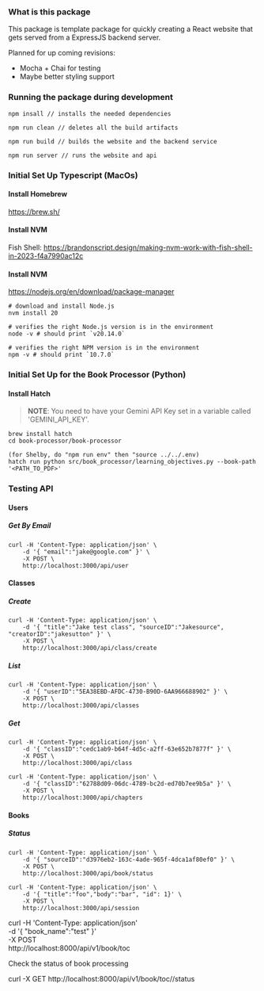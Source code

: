 ### What is this package

This package is template package for quickly creating a React website that gets served from a 
ExpressJS backend server.

Planned for up coming revisions:

- Mocha + Chai for testing 
- Maybe better styling support  

### Running the package during development

```
npm insall // installs the needed dependencies 

npm run clean // deletes all the build artifacts

npm run build // builds the website and the backend service

npm run server // runs the website and api 
```

### Initial Set Up Typescript (MacOs)

#### Install Homebrew

https://brew.sh/

#### Install NVM 

Fish Shell: 
https://brandonscript.design/making-nvm-work-with-fish-shell-in-2023-f4a7990ac12c

#### Install NVM

https://nodejs.org/en/download/package-manager

```
# download and install Node.js
nvm install 20

# verifies the right Node.js version is in the environment
node -v # should print `v20.14.0`

# verifies the right NPM version is in the environment
npm -v # should print `10.7.0`
```

### Initial Set Up for the Book Processor (Python)

#### Install Hatch 

> **NOTE**: You need to have your Gemini API Key set in a variable called 'GEMINI_API_KEY'.

```
brew install hatch 
cd book-processor/book-processor

(for Shelby, do "npm run env" then "source ../../.env)
hatch run python src/book_processor/learning_objectives.py --book-path '<PATH_TO_PDF>'
```

### Testing API

#### Users 

##### Get By Email

```
curl -H 'Content-Type: application/json' \
    -d '{ "email":"jake@google.com" }' \
    -X POST \
    http://localhost:3000/api/user
```

#### Classes 

##### Create 

```
curl -H 'Content-Type: application/json' \
    -d '{ "title":"Jake test class", "sourceID":"Jakesource", "creatorID":"jakesutton" }' \
    -X POST \
    http://localhost:3000/api/class/create
```

##### List

```
curl -H 'Content-Type: application/json' \
    -d '{ "userID":"5EA38EBD-AFDC-4730-B90D-6AA966688902" }' \
    -X POST \
    http://localhost:3000/api/classes
```

##### Get 

```
curl -H 'Content-Type: application/json' \
    -d '{ "classID":"cedc1ab9-b64f-4d5c-a2ff-63e652b7877f" }' \
    -X POST \
    http://localhost:3000/api/class
```

```
curl -H 'Content-Type: application/json' \
    -d '{ "classID":"62788d09-06dc-4789-bc2d-ed70b7ee9b5a" }' \
    -X POST \
    http://localhost:3000/api/chapters
```

#### Books 

##### Status

```
curl -H 'Content-Type: application/json' \
    -d '{ "sourceID":"d3976eb2-163c-4ade-965f-4dca1af80ef0" }' \
    -X POST \
    http://localhost:3000/api/book/status
```

```
curl -H 'Content-Type: application/json' \
    -d '{ "title":"foo","body":"bar", "id": 1}' \
    -X POST \
    http://localhost:3000/api/session
```

curl -H 'Content-Type: application/json' \
    -d '{ "book_name":"test" }' \
    -X POST \
    http://localhost:8000/api/v1/book/toc

Check the status of book processing 

curl -X GET http://localhost:8000/api/v1/book/toc/<sourceID>/status
